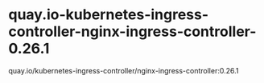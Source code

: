 # quay.io-kubernetes-ingress-controller-nginx-ingress-controller-0.26.1
quay.io/kubernetes-ingress-controller/nginx-ingress-controller:0.26.1
